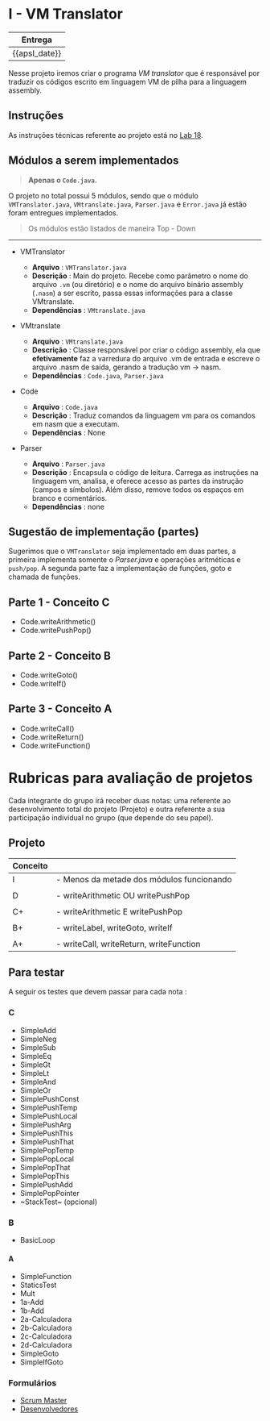# I - VM Translator

| Entrega      |
|--------------|
| {{apsI_date}} |

Nesse projeto iremos criar o programa *VM translator* que é responsável por traduzir os códigos escrito em linguagem VM de pilha para a linguagem assembly.

## Instruções 

As instruções técnicas referente ao projeto está no [Lab 18](/Z01.1/Labs/Lab18.1-VMtranslator.md/).

## Módulos a serem implementados

> **Apenas o `Code.java`.**

O projeto no total possui 5 módulos, sendo que o módulo `VMTranslator.java`, `VMtranslate.java`, `Parser.java`  e `Error.java` já estão foram entregues implementados.

> Os módulos estão listados de maneira Top - Down

---------------------------
 
- VMTranslator
    - **Arquivo**   : `VMTranslator.java`
    - **Descrição** : Main do projeto. Recebe como parâmetro o nome do arquivo `.vm` (ou diretório) e o nome do arquivo binário assembly (`.nasm`) a ser escrito, passa essas informações para a classe VMtranslate. 
    - **Dependências** : `VMtranslate.java`
    
- VMtranslate
    - **Arquivo**   : `VMtranslate.java`
    - **Descrição** : Classe responsável por criar o código assembly, ela que **efetivamente** faz a varredura do arquivo .vm de entrada e escreve o arquivo .nasm de saída, gerando a tradução vm -> nasm. 
    - **Dependências** : `Code.java`, `Parser.java`
    
- Code
    - **Arquivo**   : `Code.java`
    - **Descrição** :  Traduz comandos da linguagem vm para os comandos em nasm que a executam.
    - **Dependências** : None
  
- Parser
    - **Arquivo**   : `Parser.java`
    - **Descrição** : Encapsula o código de leitura. Carrega as instruções na linguagem vm, analisa, e oferece acesso as partes da instrução  (campos e símbolos). Além disso, remove todos os espaços em branco e comentários.
    - **Dependências** : none

## Sugestão de implementação (partes)

Sugerimos que o `VMTranslator` seja implementado em duas partes, a primeira implementa somente o *Parser.java* e operações aritméticas e `push/pop`. A segunda parte faz a implementação de funções, goto e chamada de funções.

## Parte 1 - Conceito C
   
- Code.writeArithmetic()
- Code.writePushPop()

## Parte 2 - Conceito B

- Code.writeGoto()
- Code.writeIf()

## Parte 3 - Conceito A

- Code.writeCall()
- Code.writeReturn()
- Code.writeFunction()

# Rubricas para avaliação de projetos

Cada integrante do grupo irá receber duas notas: uma referente ao desenvolvimento total do projeto (Projeto) e outra referente a sua participação individual no grupo (que depende do seu papel).

## Projeto

| Conceito |                                           |
|----------|-------------------------------------------|
| I        | - Menos da metade dos módulos funcionando |
|          |                                           |
| D        | - writeArithmetic OU writePushPop  |
|          |                                           |
| C+       | - writeArithmetic E writePushPop           |
|          |                                           |
| B+       | - writeLabel, writeGoto, writeIf          |
|          |                                           |
| A+       | - writeCall, writeReturn, writeFunction   |

## Para testar 

A seguir os testes que devem passar para cada nota :

### C

- SimpleAdd
- SimpleNeg
- SimpleSub
- SimpleEq 
- SimpleGt 
- SimpleLt 
- SimpleAnd
- SimpleOr 
- SimplePushConst
- SimplePushTemp 
- SimplePushLocal
- SimplePushArg 
- SimplePushThis
- SimplePushThat
- SimplePopTemp 
- SimplePopLocal
- SimplePopThat 
- SimplePopThis 
- SimplePushAdd 
- SimplePopPointer
- ~StackTest~ (opcional) 

### B

- BasicLoop 

#### A

- SimpleFunction
- StaticsTest
- Mult 
- 1a-Add
- 1b-Add
- 2a-Calculadora 
- 2b-Calculadora 
- 2c-Calculadora 
- 2d-Calculadora 
- SimpleGoto 
- SimpleIfGoto

### Formulários

- [Scrum Master]({{form_scrum_link}})
- [Desenvolvedores]({{form_dev_link}})

